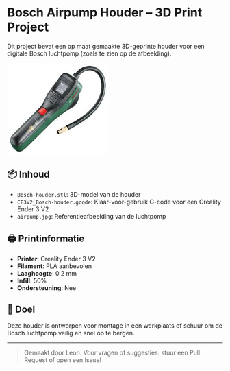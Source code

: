 # Bosch Airpump Houder – 3D Print Project

Dit project bevat een op maat gemaakte 3D-geprinte houder voor een digitale Bosch luchtpomp (zoals te zien op de afbeelding).

![Bosch Airpump](airpump.jpg)

## 📦 Inhoud

- `Bosch-houder.stl`: 3D-model van de houder
- `CE3V2_Bosch-houder.gcode`: Klaar-voor-gebruik G-code voor een Creality Ender 3 V2
- `airpump.jpg`: Referentieafbeelding van de luchtpomp

## 🖨️ Printinformatie

- **Printer**: Creality Ender 3 V2
- **Filament**: PLA aanbevolen
- **Laaghoogte**: 0.2 mm
- **Infill**: 50%
- **Ondersteuning**: Nee

## 🧠 Doel

Deze houder is ontworpen voor montage in een werkplaats of schuur om de Bosch luchtpomp veilig en snel op te bergen.


---

> Gemaakt door Leon. Voor vragen of suggesties: stuur een Pull Request of open een Issue!
